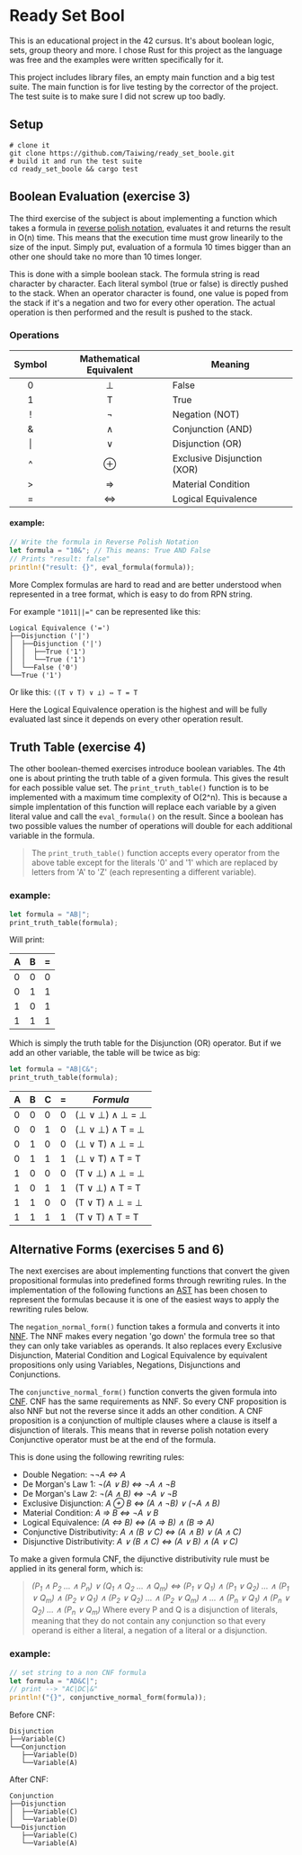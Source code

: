 # Ready Set Bool

This is an educational project in the 42 cursus. It's about boolean logic, sets,
group theory and more. I chose Rust for this project as the language was free
and the examples were written specifically for it.

This project includes library files, an empty main function and a big test
suite. The main function is for live testing by the corrector of the project.
The test suite is to make sure I did not screw up too badly.

## Setup

```shell
# clone it
git clone https://github.com/Taiwing/ready_set_boole.git
# build it and run the test suite
cd ready_set_boole && cargo test
```

## Boolean Evaluation (exercise 3)

The third exercise of the subject is about implementing a function which takes
a formula in
[reverse polish notation](https://en.wikipedia.org/wiki/Reverse_Polish_notation),
evaluates it and returns the result in O(n) time. This means that the execution
time must grow linearily to the size of the input. Simply put, evaluation of a
formula 10 times bigger than an other one should take no more than 10 times
longer.

This is done with a simple boolean stack. The formula string is read character
by character. Each literal symbol (true or false) is directly pushed to the
stack. When an operator character is found, one value is poped from the stack
if it's a negation and two for every other operation. The actual operation is
then performed and the result is pushed to the stack.

### Operations

| Symbol | Mathematical Equivalent | Meaning                     |
|:------:|:-----------------------:|-----------------------------|
| 0      | ⊥                       | False                       |
| 1      | T                       | True                        |
| !      | ¬                       | Negation (NOT)              |
| &      | ∧                       | Conjunction (AND)           |
| \|     | ∨                       | Disjunction (OR)            |
| ^      | ⊕                       | Exclusive Disjunction (XOR) |
| >      | ⇒                       | Material Condition          |
| =      | ⇔                       | Logical Equivalence         |

#### example:

```rust
// Write the formula in Reverse Polish Notation
let formula = "10&"; // This means: True AND False
// Prints "result: false"
println!("result: {}", eval_formula(formula));
```

More Complex formulas are hard to read and are better understood when
represented in a tree format, which is easy to do from RPN string.

For example `"1011||="` can be represented like this:

```
Logical Equivalence ('=')  
├──Disjunction ('|')  
│  ├──Disjunction ('|')  
│  │  ├──True ('1')  
│  │  └──True ('1')  
│  └──False ('0')  
└──True ('1')  
```

Or like this: `((T ∨ T) ∨ ⊥) ⇔ T = T`

Here the Logical Equivalence operation is the highest and will be fully
evaluated last since it depends on every other operation result.

## Truth Table (exercise 4)

The other boolean-themed exercises introduce boolean variables. The 4th one is
about printing the truth table of a given formula. This gives the result for
each possible value set. The `print_truth_table()` function is to be implemented
with a maximum time complexity of O(2^n). This is because a simple implentation
of this function will replace each variable by a given literal value and call
the `eval_formula()` on the result. Since a boolean has two possible values the
number of operations will double for each additional variable in the formula.

> The `print_truth_table()` function accepts every operator from the above table
> except for the literals '0' and '1' which are replaced by letters from 'A' to
> 'Z' (each representing a different variable).

### example:

```rust
let formula = "AB|";
print_truth_table(formula);
```

Will print:

| A | B | = |
|---|---|---|
| 0 | 0 | 0 |
| 0 | 1 | 1 |
| 1 | 0 | 1 |
| 1 | 1 | 1 |

Which is simply the truth table for the Disjunction (OR) operator. But if we add
an other variable, the table will be twice as big:

```rust
let formula = "AB|C&";
print_truth_table(formula);
```

| A | B | C | = | *Formula*       |
|---|---|---|---|-----------------|
| 0 | 0 | 0 | 0 | (⊥ ∨ ⊥) ∧ ⊥ = ⊥ |
| 0 | 0 | 1 | 0 | (⊥ ∨ ⊥) ∧ T = ⊥ |
| 0 | 1 | 0 | 0 | (⊥ ∨ T) ∧ ⊥ = ⊥ |
| 0 | 1 | 1 | 1 | (⊥ ∨ T) ∧ T = T |
| 1 | 0 | 0 | 0 | (T ∨ ⊥) ∧ ⊥ = ⊥ |
| 1 | 0 | 1 | 1 | (T ∨ ⊥) ∧ T = T |
| 1 | 1 | 0 | 0 | (T ∨ T) ∧ ⊥ = ⊥ |
| 1 | 1 | 1 | 1 | (T ∨ T) ∧ T = T |

## Alternative Forms (exercises 5 and 6)

The next exercises are about implementing functions that convert the given
propositional formulas into predefined forms through rewriting rules. In the
implementation of the following functions an
[AST](https://en.wikipedia.org/wiki/Abstract_syntax_tree) has been chosen to
represent the formulas because it is one of the easiest ways to apply the
rewriting rules below.

The `negation_normal_form()` function takes a formula and converts it into
[NNF](https://en.wikipedia.org/wiki/Negation_normal_form). The NNF makes every
negation 'go down' the formula tree so that they can only take variables as
operands. It also replaces every Exclusive Disjunction, Material Condition and
Logical Equivalence by equivalent propositions only using Variables, Negations,
Disjunctions and Conjunctions.

The `conjunctive_normal_form()` function converts the given formula into
[CNF](https://en.wikipedia.org/wiki/Conjunctive_normal_form). CNF has the same
requirements as NNF. So every CNF proposition is also NNF but not the reverse
since it adds an other condition. A CNF proposition is a conjunction of multiple
clauses where a clause is itself a disjunction of literals. This means that in
reverse polish notation every Conjunctive operator must be at the end of the
formula.

This is done using the following rewriting rules:

* Double Negation: *¬¬A ⇔ A*
* De Morgan's Law 1: *¬(A ∨ B) ⇔ ¬A ∧ ¬B*
* De Morgan's Law 2: *¬(A ∧ B) ⇔ ¬A ∨ ¬B*
* Exclusive Disjunction: *A ⊕ B ⇔ (A ∧ ¬B) ∨ (¬A ∧ B)*
* Material Condition: *A ⇒ B ⇔ ¬A ∨ B*
* Logical Equivalence: *(A ⇔ B) ⇔ (A ⇒ B) ∧ (B ⇒ A)*
* Conjunctive Distributivity: *A ∧ (B ∨ C) ⇔ (A ∧ B) ∨ (A ∧ C)*
* Disjunctive Distributivity: *A ∨ (B ∧ C) ⇔ (A ∨ B) ∧ (A ∨ C)*

To make a given formula CNF, the dijunctive distributivity rule must be applied
in its general form, which is:
> *(P<sub>1</sub> ∧ P<sub>2</sub> ... ∧ P<sub>n</sub>)
> ∨ (Q<sub>1</sub> ∧ Q<sub>2</sub> ... ∧ Q<sub>m</sub>) ⇔
> (P<sub>1</sub> ∨ Q<sub>1</sub>) ∧ (P<sub>1</sub> ∨ Q<sub>2</sub>) ...
> ∧ (P<sub>1</sub> ∨ Q<sub>m</sub>) ∧ (P<sub>2</sub> ∨ Q<sub>1</sub>)
> ∧ (P<sub>2</sub> ∨ Q<sub>2</sub>) ... ∧ (P<sub>2</sub> ∨ Q<sub>m</sub>) ∧ ...
> ∧ (P<sub>n</sub> ∨ Q<sub>1</sub>) ∧ (P<sub>n</sub> ∨ Q<sub>2</sub>) ...
> ∧ (P<sub>n</sub> ∨ Q<sub>m</sub>)*
Where every P and Q is a disjunction of literals, meaning that they do not
contain any conjunction so that every operand is either a literal, a negation of
a literal or a disjunction.

### example:

```rust
// set string to a non CNF formula
let formula = "AD&C|";
// print --> "AC|DC|&"
println!("{}", conjunctive_normal_form(formula));
```

Before CNF:

```
Disjunction
├──Variable(C)
└──Conjunction
   ├──Variable(D)
   └──Variable(A)
```

After CNF:

```
Conjunction
├──Disjunction
│  ├──Variable(C)
│  └──Variable(D)
└──Disjunction
   ├──Variable(C)
   └──Variable(A)
```
